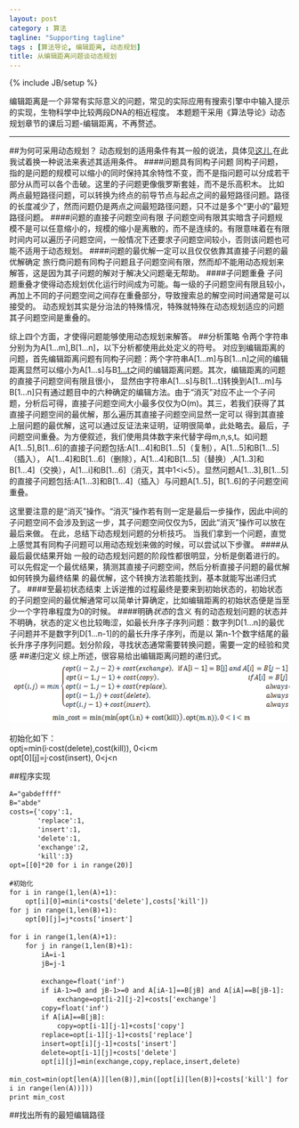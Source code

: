 ```yaml
---
layout: post
category : 算法
tagline: "Supporting tagline"
tags : [算法导论, 编辑距离, 动态规划]
title: 从编辑距离问题谈动态规划
---
```

{% include JB/setup %}

编辑距离是一个非常有实际意义的问题，常见的实际应用有搜索引擎中中输入提示的实现，生物科学中比较两段DNA的相近程度。
本题题干采用《算法导论》动态规划章节的课后习题-编辑距离，不再赘述。
***************
##为何可采用动态规划？
动态规划的适用条件有其一般的说法，具体见[这儿][0],在此我试着换一种说法来表述其适用条件。
####问题具有同构子问题
同构子问题，指的是问题的规模可以缩小的同时保持其余特性不变，而不是指问题可以分成若干部分从而可以各个击破。这里的子问题更像俄罗斯套娃，而不是乐高积木。
比如两点最短路径问题，可以转换为终点的前导节点与起点之间的最短路径问题。路径的长度减少了，然而问题仍是两点之间最短路径问题，只不过是多个“更小的”最短路径问题。
####问题的直接子问题空间有限
子问题空间有限其实暗含子问题规模不是可以任意缩小的，规模的缩小是离散的，而不是连续的。有限意味着在有限时间内可以遍历子问题空间，一般情况下还要求子问题空间较小，否则该问题也可能不适用于动态规划。
####问题的最优解一定可以且仅仅依靠其直接子问题的最优解确定
旅行商问题有同构子问题且子问题空间有限，然而却不能用动态规划来解答，这是因为其子问题的解对于解决父问题毫无帮助。
####子问题重叠
子问题重叠才使得动态规划优化运行时间成为可能。每一级的子问题空间有限且较小，再加上不同的子问题空间之间存在重叠部分，导致搜索总的解空间时间通常是可以接受的。
动态规划其实是分治法的特殊情况，特殊就特殊在动态规划适应的问题其子问题空间是重叠的。

综上四个方面，才使得问题能够使用动态规划来解答。
##分析策略
令两个字符串分别为为A[1...m],B[1...n]，以下分析都使用此处定义的符号。
对应到编辑距离的问题，首先编辑距离问题有同构子问题：两个字符串A[1...m]与B[1...n]之间的编辑距离显然可以缩小为A[1...s]与B[1...t](1<s<m,1<t<n)之间的编辑距离问题。其次，编辑距离的问题的直接子问题空间有限且很小，
显然由字符串A[1...s]与B[1...t]转换到A[1...m]与B[1...n]只有通过题目中的六种确定的编辑方法。由于“消灭”对应不止一个子问题，分析后可得，直接子问题空间大小最多仅仅为O(m)。其三，若我们获得了其直接子问题空间的最优解，那么遍历其直接子问题空间显然一定可以
得到其直接上层问题的最优解，这可以通过反证法来证明，证明很简单，此处略去。最后，子问题空间重叠。为方便叙述，我们使用具体数字来代替字母m,n,s,t。如问题A[1...5],B[1...6]的直接子问题包括:A[1...4]和B[1...5]（复制），A[1...5]和B[1...5]（插入），
A[1...4]和B[1...6]（删除），A[1...4]和B[1...5]（替换）,A[1..3]和B[1...4]（交换），A[1...i]和B[1...6]（消灭，其中1<i<5）。显然问题A[1...3],B[1...5]的直接子问题包括:A[1...3]和B[1...4]（插入）与问题A[1..5]，B[1..6]的子问题空间重叠。

这里要注意的是“消灭”操作。“消灭”操作若有则一定是最后一步操作，因此中间的子问题空间不会涉及到这一步，其子问题空间仅仅为5，因此“消灭”操作可以放在最后来做。
在此，总结下动态规划问题的分析技巧。
当我们拿到一个问题，直觉上感觉其有同构子问题可以用动态规划来做的时候，可以尝试以下步骤。
####从最后最优结果开始
一般的动态规划问题的阶段性都很明显，分析是倒着进行的。可以先假定一个最优结果，猜测其直接子问题空间，然后分析直接子问题的最优解如何转换为最终结果
的最优解，这个转换方法若能找到，基本就能写出递归式了。
####至最初状态结束
上诉逆推的过程最终是要来到初始状态的，初始状态的子问题空间的最优解通常可以简单计算确定，比如编辑距离的初始状态便是当至少一个字符串程度为0的时候。
####明确*状态*的含义
有的动态规划问题的状态并不明确，状态的定义也比较晦涩，如最长升序子序列问题：数字列D[1...n]的最优子问题并不是数字列D[1...n-1]的的最长升序子序列，而是以
第n-1个数字结尾的最长升序子序列问题。划分阶段，寻找状态通常需要转换问题，需要一定的经验和灵感
##递归定义
综上所述，很容易给出编辑距离问题的递归式。
![递归式][1]

初始化如下：   
opt[i][0]=min(i·cost(delete),cost(kill)), 0<i<m   
opt[0][j]=j·cost(insert), 0<j<n

##程序实现
<input type="hidden" class="brush" value="brush:python;" />
    
    A="gabdeffff"
    B="abde"
    costs={'copy':1,
           'replace':1,
           'insert':1,
           'delete':1,
           'exchange':2,
           'kill':3}
    opt=[[0]*20 for i in range(20)]

    #初始化
    for i in range(1,len(A)+1):
        opt[i][0]=min(i*costs['delete'],costs['kill'])
    for j in range(1,len(B)+1):
        opt[0][j]=j*costs['insert']

    for i in range(1,len(A)+1):
        for j in range(1,len(B)+1):
            iA=i-1
            jB=j-1
            
            exchange=float('inf')
            if iA-1>=0 and jB-1>=0 and A[iA-1]==B[jB] and A[iA]==B[jB-1]:
                exchange=opt[i-2][j-2]+costs['exchange']
            copy=float('inf')
            if A[iA]==B[jB]:
                copy=opt[i-1][j-1]+costs['copy']
            replace=opt[i-1][j-1]+costs['replace']
            insert=opt[i][j-1]+costs['insert']
            delete=opt[i-1][j]+costs['delete']
            opt[i][j]=min(exchange,copy,replace,insert,delete)

    min_cost=min(opt[len(A)][len(B)],min([opt[i][len(B)]+costs['kill'] for i in range(len(A))]))
    print min_cost

##找出所有的最短编辑路径

[0]:http://iprai.hust.edu.cn/icl2002/algorithm/algorithm/technique/dynamic_programming/chapter3.htm
[1]:/assets/resources/2.png